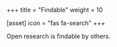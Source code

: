 +++
title = "Findable"
weight = 10

[asset]
  icon = "fas fa-search"
+++

Open research is findable by others.
